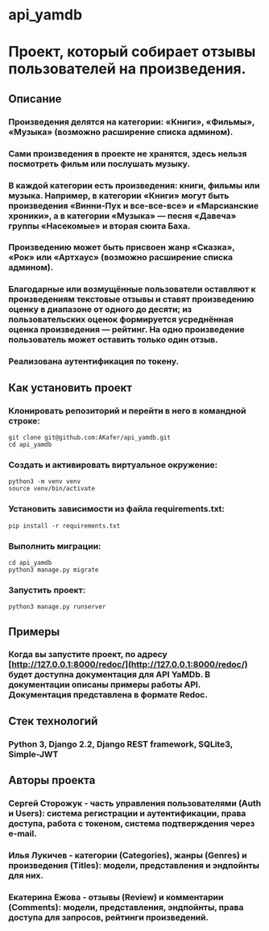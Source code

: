 # api_yamdb

# Проект, который собирает отзывы пользователей на произведения.

## Описание

### Произведения делятся на категории: «Книги», «Фильмы», «Музыка» (возможно расширение списка админом).

### Сами произведения в проекте не хранятся, здесь нельзя посмотреть фильм или послушать музыку.

### В каждой категории есть произведения: книги, фильмы или музыка. Например, в категории «Книги» могут быть произведения «Винни-Пух и все-все-все» и «Марсианские хроники», а в категории «Музыка» — песня «Давеча» группы «Насекомые» и вторая сюита Баха.

### Произведению может быть присвоен жанр «Сказка», «Рок» или «Артхаус» (возможно расширение списка админом).

### Благодарные или возмущённые пользователи оставляют к произведениям текстовые отзывы и ставят произведению оценку в диапазоне от одного до десяти; из пользовательских оценок формируется усреднённая оценка произведения — рейтинг. На одно произведение пользователь может оставить только один отзыв.

### Реализована аутентификация по токену.

## Как установить проект

### Клонировать репозиторий и перейти в него в командной строке:

```
git clone git@github.com:AKafer/api_yamdb.git
cd api_yamdb
```

### Создать и активировать виртуальное окружение:

```
python3 -m venv venv
source venv/bin/activate
```

### Установить зависимости из файла requirements.txt:

```
pip install -r requirements.txt
```

### Выполнить миграции:

```
cd api_yamdb
python3 manage.py migrate
```

### Запустить проект:

```
python3 manage.py runserver
```

## Примеры

### Когда вы запустите проект, по адресу [http://127.0.0.1:8000/redoc/](http://127.0.0.1:8000/redoc/) будет доступна документация для API YaMDb. В документации описаны примеры работы API. Документация представлена в формате Redoc.

## Стек технологий

### Python 3, Django 2.2, Django REST framework, SQLite3, Simple-JWT

## Авторы проекта

### Сергей Сторожук - часть управления пользователями (Auth и Users): система регистрации и аутентификации, права доступа, работа с токеном, система подтверждения через e-mail.

### Илья Лукичев - категории (Categories), жанры (Genres) и произведения (Titles): модели, представления и эндпойнты для них.

### Екатерина Ежова - отзывы (Review) и комментарии (Comments): модели, представления, эндпойнты, права доступа для запросов, рейтинги произведений.

